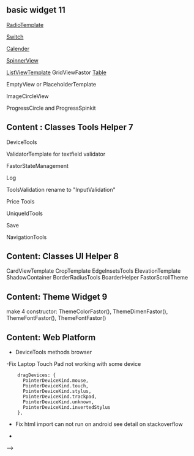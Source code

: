## basic widget 11 

[RadioTemplate]()

[Switch]()

[Calender]()

[SpinnerView]()

[ListViewTemplate]()
GridViewFastor
[Table]() 

EmptyView or PlaceholderTemplate

ImageCircleView

ProgressCircle and ProgressSpinkit

## Content : Classes Tools Helper 7

DeviceTools

ValidatorTemplate  for textfield validator

FastorStateManagement

Log

ToolsValidation rename to "InputValidation"

Price Tools

UniqueIdTools

Save

NavigationTools

## Content: Classes UI Helper  8

CardViewTemplate
CropTemplate
EdgeInsetsTools
ElevationTemplate
ShadowContainer
BorderRadiusTools
BoarderHelper
FastorScrollTheme

## Content: Theme Widget  9

make 4 constructor: ThemeColorFastor(), ThemeDimenFastor(), ThemeFontFastor(), ThemeFontFastor()

## Content: Web Platform

- DeviceTools methods browser

-Fix Laptop Touch Pad not working with some device

        dragDevices: {
          PointerDeviceKind.mouse,
          PointerDeviceKind.touch,
          PointerDeviceKind.stylus,
          PointerDeviceKind.trackpad,
          PointerDeviceKind.unknown,
          PointerDeviceKind.invertedStylus
        },

- Fix html import can not run on android
  see detail on stackoverflow

- 
-->